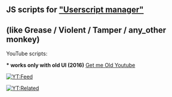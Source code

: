 ## JS scripts for ["Userscript manager"](https://en.wikipedia.org/wiki/Userscript_manager)
## (like Grease / Violent / Tamper / any_other monkey)

YouTube scripts:

**\* works only with old UI (2016)** [Get me Old Youtube](https://greasyfork.org/en/scripts/32906-get-me-old-youtube)

[![YT:Feed](https://img.shields.io/static/v1?label=Install&message=1%20Click%20remove%20video%20from%20Feed&color=%237D2C2C)](https://raw.githubusercontent.com/8W4H7/user_scripts/master/youtube/yt_1click_remove_video_from_feed.user.js)

[![YT:Related](https://img.shields.io/static/v1?label=Install&message=1%20Click%20remove%20video%20from%20Related&color=%237D2C2C)](https://raw.githubusercontent.com/8W4H7/user_scripts/master/youtube/yt_1click_remove_video_from_related.user.js)
